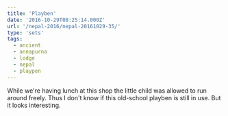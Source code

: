 ```yaml
---
title: 'Playben'
date: '2016-10-29T08:25:14.000Z'
url: '/nepal-2016/nepal-20161029-35/'
type: 'sets'
tags:
  - ancient
  - annapurna
  - lodge
  - nepal
  - playpen
---
```


While we're having lunch at this shop the little child was allowed to run around freely. Thus I
don't know if this old-school playben is still in use. But it looks interesting.
